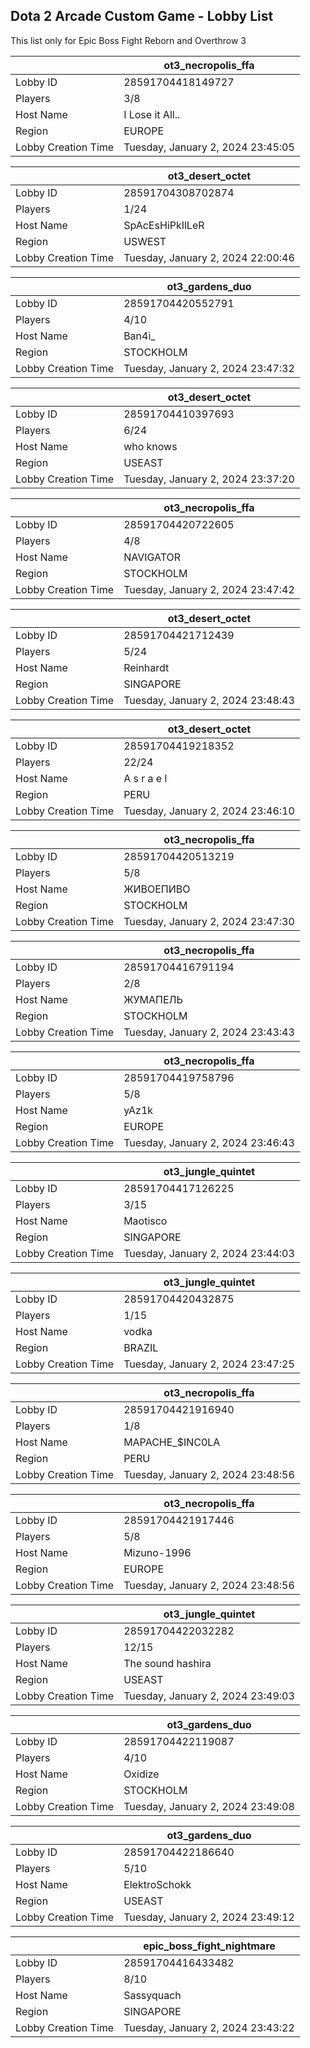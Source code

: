 ## Dota 2 Arcade Custom Game - Lobby List

This list only for Epic Boss Fight Reborn and Overthrow 3

|  | ot3_necropolis_ffa |
| ------ | ------ |
| Lobby ID | 28591704418149727 |
| Players | 3/8 |
| Host Name | I Lose it All.. |
| Region | EUROPE |
| Lobby Creation Time | Tuesday, January 2, 2024 23:45:05 |


|  | ot3_desert_octet |
| ------ | ------ |
| Lobby ID | 28591704308702874 |
| Players | 1/24 |
| Host Name | SpAcEsHiPkIlLeR |
| Region | USWEST |
| Lobby Creation Time | Tuesday, January 2, 2024 22:00:46 |


|  | ot3_gardens_duo |
| ------ | ------ |
| Lobby ID | 28591704420552791 |
| Players | 4/10 |
| Host Name | Ban4i_ |
| Region | STOCKHOLM |
| Lobby Creation Time | Tuesday, January 2, 2024 23:47:32 |


|  | ot3_desert_octet |
| ------ | ------ |
| Lobby ID | 28591704410397693 |
| Players | 6/24 |
| Host Name | who knows |
| Region | USEAST |
| Lobby Creation Time | Tuesday, January 2, 2024 23:37:20 |


|  | ot3_necropolis_ffa |
| ------ | ------ |
| Lobby ID | 28591704420722605 |
| Players | 4/8 |
| Host Name | NAVIGATOR |
| Region | STOCKHOLM |
| Lobby Creation Time | Tuesday, January 2, 2024 23:47:42 |


|  | ot3_desert_octet |
| ------ | ------ |
| Lobby ID | 28591704421712439 |
| Players | 5/24 |
| Host Name | Reinhardt |
| Region | SINGAPORE |
| Lobby Creation Time | Tuesday, January 2, 2024 23:48:43 |


|  | ot3_desert_octet |
| ------ | ------ |
| Lobby ID | 28591704419218352 |
| Players | 22/24 |
| Host Name | A s r a e l |
| Region | PERU |
| Lobby Creation Time | Tuesday, January 2, 2024 23:46:10 |


|  | ot3_necropolis_ffa |
| ------ | ------ |
| Lobby ID | 28591704420513219 |
| Players | 5/8 |
| Host Name | ЖИВОЕПИВО |
| Region | STOCKHOLM |
| Lobby Creation Time | Tuesday, January 2, 2024 23:47:30 |


|  | ot3_necropolis_ffa |
| ------ | ------ |
| Lobby ID | 28591704416791194 |
| Players | 2/8 |
| Host Name | ЖУМАПЕЛЬ |
| Region | STOCKHOLM |
| Lobby Creation Time | Tuesday, January 2, 2024 23:43:43 |


|  | ot3_necropolis_ffa |
| ------ | ------ |
| Lobby ID | 28591704419758796 |
| Players | 5/8 |
| Host Name | yAz1k |
| Region | EUROPE |
| Lobby Creation Time | Tuesday, January 2, 2024 23:46:43 |


|  | ot3_jungle_quintet |
| ------ | ------ |
| Lobby ID | 28591704417126225 |
| Players | 3/15 |
| Host Name | Maotisco |
| Region | SINGAPORE |
| Lobby Creation Time | Tuesday, January 2, 2024 23:44:03 |


|  | ot3_jungle_quintet |
| ------ | ------ |
| Lobby ID | 28591704420432875 |
| Players | 1/15 |
| Host Name | vodka |
| Region | BRAZIL |
| Lobby Creation Time | Tuesday, January 2, 2024 23:47:25 |


|  | ot3_necropolis_ffa |
| ------ | ------ |
| Lobby ID | 28591704421916940 |
| Players | 1/8 |
| Host Name | MAPACHE_$INC0LA |
| Region | PERU |
| Lobby Creation Time | Tuesday, January 2, 2024 23:48:56 |


|  | ot3_necropolis_ffa |
| ------ | ------ |
| Lobby ID | 28591704421917446 |
| Players | 5/8 |
| Host Name | Mizuno-1996 |
| Region | EUROPE |
| Lobby Creation Time | Tuesday, January 2, 2024 23:48:56 |


|  | ot3_jungle_quintet |
| ------ | ------ |
| Lobby ID | 28591704422032282 |
| Players | 12/15 |
| Host Name | The sound hashira |
| Region | USEAST |
| Lobby Creation Time | Tuesday, January 2, 2024 23:49:03 |


|  | ot3_gardens_duo |
| ------ | ------ |
| Lobby ID | 28591704422119087 |
| Players | 4/10 |
| Host Name | Oxidize |
| Region | STOCKHOLM |
| Lobby Creation Time | Tuesday, January 2, 2024 23:49:08 |


|  | ot3_gardens_duo |
| ------ | ------ |
| Lobby ID | 28591704422186640 |
| Players | 5/10 |
| Host Name | ElektroSchokk |
| Region | USEAST |
| Lobby Creation Time | Tuesday, January 2, 2024 23:49:12 |


|  | epic_boss_fight_nightmare |
| ------ | ------ |
| Lobby ID | 28591704416433482 |
| Players | 8/10 |
| Host Name | Sassyquach |
| Region | SINGAPORE |
| Lobby Creation Time | Tuesday, January 2, 2024 23:43:22 |


